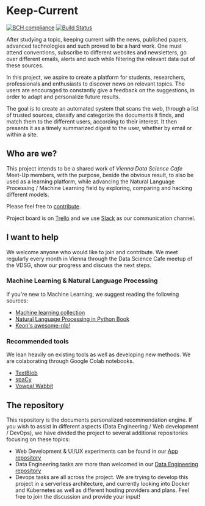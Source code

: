 # Keep-Current

<!-- Badges section here. -->
[![BCH compliance](https://bettercodehub.com/edge/badge/Keep-Current/Engine?branch=master)](https://bettercodehub.com/)
[![Build Status](https://img.shields.io/travis/liadmagen/Keep-Current-Site/master.svg?label=travis)][travis-badge-url]

After studying a topic, keeping current with the news, published papers, advanced technologies and such proved to be a hard work.
One must attend conventions, subscribe to different websites and newsletters, go over different emails, alerts and such while filtering the relevant data out of these sources.

In this project, we aspire to create a platform for students, researchers, professionals and enthusiasts to discover news on relevant topics. The users are encouraged to constantly give a feedback on the suggestions, in order to adapt and personalize future results.

The goal is to create an automated system that scans the web, through a list of trusted sources, classify and categorize the documents it finds, and match them to the different users, according to their interest. It then presents it as a timely summarized digest to the user, whether by email or within a site.

## Who are we?

This project intends to be a shared work of *Vienna Data Science Cafe* Meet-Up members, with the purpose, beside the obvious result, to also be used as a learning platform, while advancing the Natural Language Processing / Machine Learning field by exploring, comparing and hacking different models.

Please feel free to [contribute](CONTRIBUTING.md).

Project board is on [Trello](https://trello.com/b/KmMEPjfT/keep-current) and we use [Slack](https://vdsg.slack.com/messages/C9BNW5N9L/details) as our communication channel.

## I want to help

We welcome anyone who would like to join and contribute. We meet regularly every month in Vienna through the Data Science Cafe meetup of the VDSG, show our progress and discuss the next steps.

### Machine Learning & Natural Language Processing

If you're new to Machine Learning, we suggest reading the following sources:

* [Machine learning collection](https://github.com/collections/machine-learning)
* [Natural Language Processing in Python Book](http://nltk.org/book/)
* [Keon's awesome-nlp!](https://github.com/keon/awesome-nlp)

### Recommended tools

We lean heavily on existing tools as well as developing new methods. We are colaborating through Google Colab notebooks.

* [TextBlob](http://textblob.readthedocs.io/en/dev/)
* [spaCy](https://spacy.io/)
* [Vowpal Wabbit](https://github.com/JohnLangford/vowpal_wabbit/wiki)

## The repository

This repository is the documents personalized recommendation engine.
If you wish to assist in different aspects (Data Engineering / Web development / DevOps), we have divided the project to several additional repositories focusing on these topics:

* Web Development & UI/UX experiments can be found in our [App repository](https://github.com/Keep-Current/Keep-Current-App)
* Data Engineering tasks are more than welcomed in our [Data Engineering repository](https://github.com/Keep-Current/Keep-Current-Storage)
* Devops tasks are all across the project. We are trying to develop this project in a serverless architecture, and currently looking into Docker and Kubernetes as well as different hosting providers and plans. Feel free to join the discussion and provide your input!

[travis-badge-url]: https://travis-ci.org/liadmagen/Keep-Current.svg?branch=master